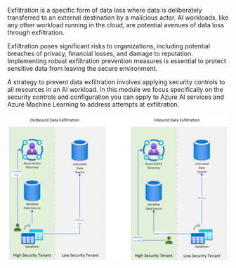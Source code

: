 Exfiltration is a specific form of data loss where data is deliberately transferred to an external destination by a malicious actor. AI workloads, like any other workload running in the cloud, are potential avenues of data loss through exfiltration.

Exfiltration poses significant risks to organizations, including potential breaches of privacy, financial losses, and damage to reputation. Implementing robust exfiltration prevention measures is essential to protect sensitive data from leaving the secure environment.

A strategy to prevent data exfiltration involves applying security controls to all resources in an AI workload. In this module we focus specifically on the security controls and configuration you can apply to Azure AI services and Azure Machine Learning to address attempts at exfiltration.

[![Diagram of a high security tenant transferring data to a low security tenant that then has access to output data to untrusted data sources.](../media/exfiltration-inbound-outbound.svg)](../media/exfiltration-inbound-outbound.svg#lightbox)
